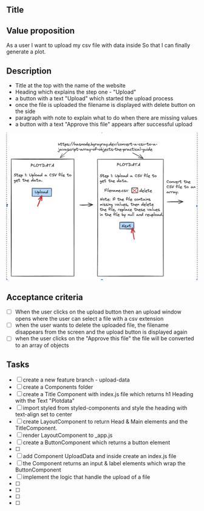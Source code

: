 ## Title

## Value proposition

As a user
I want to upload my csv file with data inside
So that I can finally generate a plot.

## Description

- Title at the top with the name of the website
- Heading which explains the step one - "Upload"
- a button with a text "Upload" which started the upload process
- once the file is uploaded the filename is displayed with delete button on the side
- paragraph with note to explain what to do when there are missing values
- a button with a text "Approve this file" appears after successful upload

![wireframe Upload](/assets/plotdata-wireframe%20-1.png)

## Acceptance criteria

- [ ] When the user clicks on the upload button then an upload window opens where the user can select a file with a csv extension
- [ ] when the user wants to delete the uploaded file, the filename disappears from the screen and the upload button is displayed again
- [ ] when the user clicks on the "Approve this file" the file will be converted to an array of objects

## Tasks

- [ ] create a new feature branch - upload-data
- [ ] create a Components folder
- [ ] create a Title Component with index.js file which returns h1 Heading with the Text "Plotdata"
- [ ] import styled from styled-components and style the heading with text-align set to center
- [ ] create LayoutComponent to return Head & Main elements and the TitleComponent.
- [ ] render LayoutComponent to \_app.js
- [ ] create a ButtonComponent which returns a button element
- [ ]
- [ ] add Component UploadData and inside create an index.js file
- [ ] the Component returns an input & label elements which wrap the ButtonComponent
- [ ] implement the logic that handle the upload of a file
- [ ]
- [ ]
- [ ]
- [ ]
